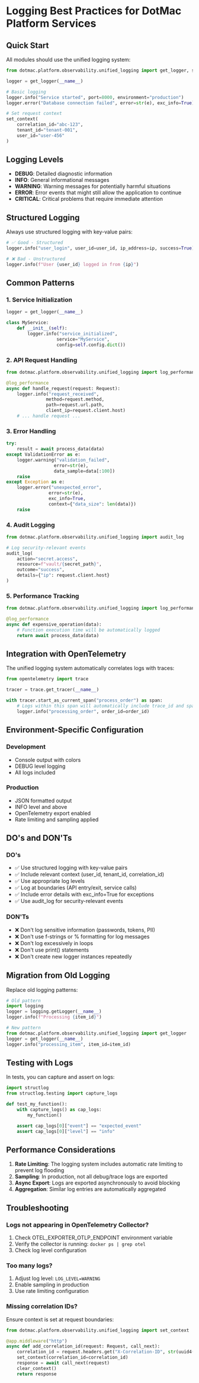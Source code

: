 # Logging Best Practices for DotMac Platform Services

## Quick Start

All modules should use the unified logging system:

```python
from dotmac.platform.observability.unified_logging import get_logger, set_context

logger = get_logger(__name__)

# Basic logging
logger.info("Service started", port=8000, environment="production")
logger.error("Database connection failed", error=str(e), exc_info=True)

# Set request context
set_context(
    correlation_id="abc-123",
    tenant_id="tenant-001",
    user_id="user-456"
)
```

## Logging Levels

- **DEBUG**: Detailed diagnostic information
- **INFO**: General informational messages
- **WARNING**: Warning messages for potentially harmful situations
- **ERROR**: Error events that might still allow the application to continue
- **CRITICAL**: Critical problems that require immediate attention

## Structured Logging

Always use structured logging with key-value pairs:

```python
# ✅ Good - Structured
logger.info("user_login", user_id=user_id, ip_address=ip, success=True)

# ❌ Bad - Unstructured
logger.info(f"User {user_id} logged in from {ip}")
```

## Common Patterns

### 1. Service Initialization

```python
logger = get_logger(__name__)

class MyService:
    def __init__(self):
        logger.info("service_initialized",
                   service="MyService",
                   config=self.config.dict())
```

### 2. API Request Handling

```python
from dotmac.platform.observability.unified_logging import log_performance

@log_performance
async def handle_request(request: Request):
    logger.info("request_received",
               method=request.method,
               path=request.url.path,
               client_ip=request.client.host)
    # ... handle request ...
```

### 3. Error Handling

```python
try:
    result = await process_data(data)
except ValidationError as e:
    logger.warning("validation_failed",
                  error=str(e),
                  data_sample=data[:100])
    raise
except Exception as e:
    logger.error("unexpected_error",
                error=str(e),
                exc_info=True,
                context={"data_size": len(data)})
    raise
```

### 4. Audit Logging

```python
from dotmac.platform.observability.unified_logging import audit_log

# Log security-relevant events
audit_log(
    action="secret.access",
    resource=f"vault/{secret_path}",
    outcome="success",
    details={"ip": request.client.host}
)
```

### 5. Performance Tracking

```python
from dotmac.platform.observability.unified_logging import log_performance

@log_performance
async def expensive_operation(data):
    # Function execution time will be automatically logged
    return await process_data(data)
```

## Integration with OpenTelemetry

The unified logging system automatically correlates logs with traces:

```python
from opentelemetry import trace

tracer = trace.get_tracer(__name__)

with tracer.start_as_current_span("process_order") as span:
    # Logs within this span will automatically include trace_id and span_id
    logger.info("processing_order", order_id=order_id)
```

## Environment-Specific Configuration

### Development
- Console output with colors
- DEBUG level logging
- All logs included

### Production
- JSON formatted output
- INFO level and above
- OpenTelemetry export enabled
- Rate limiting and sampling applied

## DO's and DON'Ts

### DO's
- ✅ Use structured logging with key-value pairs
- ✅ Include relevant context (user_id, tenant_id, correlation_id)
- ✅ Use appropriate log levels
- ✅ Log at boundaries (API entry/exit, service calls)
- ✅ Include error details with exc_info=True for exceptions
- ✅ Use audit_log for security-relevant events

### DON'Ts
- ❌ Don't log sensitive information (passwords, tokens, PII)
- ❌ Don't use f-strings or % formatting for log messages
- ❌ Don't log excessively in loops
- ❌ Don't use print() statements
- ❌ Don't create new logger instances repeatedly

## Migration from Old Logging

Replace old logging patterns:

```python
# Old pattern
import logging
logger = logging.getLogger(__name__)
logger.info(f"Processing {item_id}")

# New pattern
from dotmac.platform.observability.unified_logging import get_logger
logger = get_logger(__name__)
logger.info("processing_item", item_id=item_id)
```

## Testing with Logs

In tests, you can capture and assert on logs:

```python
import structlog
from structlog.testing import capture_logs

def test_my_function():
    with capture_logs() as cap_logs:
        my_function()

    assert cap_logs[0]["event"] == "expected_event"
    assert cap_logs[0]["level"] == "info"
```

## Performance Considerations

1. **Rate Limiting**: The logging system includes automatic rate limiting to prevent log flooding
2. **Sampling**: In production, not all debug/trace logs are exported
3. **Async Export**: Logs are exported asynchronously to avoid blocking
4. **Aggregation**: Similar log entries are automatically aggregated

## Troubleshooting

### Logs not appearing in OpenTelemetry Collector?

1. Check OTEL_EXPORTER_OTLP_ENDPOINT environment variable
2. Verify the collector is running: `docker ps | grep otel`
3. Check log level configuration

### Too many logs?

1. Adjust log level: `LOG_LEVEL=WARNING`
2. Enable sampling in production
3. Use rate limiting configuration

### Missing correlation IDs?

Ensure context is set at request boundaries:
```python
from dotmac.platform.observability.unified_logging import set_context

@app.middleware("http")
async def add_correlation_id(request: Request, call_next):
    correlation_id = request.headers.get("X-Correlation-ID", str(uuid4()))
    set_context(correlation_id=correlation_id)
    response = await call_next(request)
    clear_context()
    return response
```